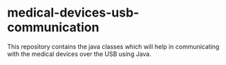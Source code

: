 # medical-devices-usb-communication
This repository contains the java classes which will help in communicating with the medical devices over the USB using Java.
